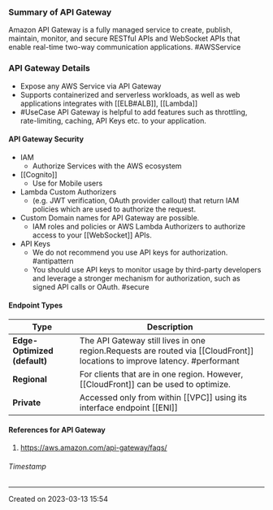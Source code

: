 ### Summary of API Gateway
Amazon API Gateway is a fully managed service to create, publish, maintain, monitor, and secure  RESTful APIs and WebSocket APIs that enable real-time two-way communication applications. #AWSService  
### API Gateway Details
- Expose any AWS Service via API Gateway 
- Supports containerized and serverless workloads, as well as web applications integrates with [[ELB#ALB]], [[Lambda]]
- #UseCase API Gateway is helpful to add features such as throttling, rate-limiting, caching, API Keys etc. to your application.

#### API Gateway Security
-  IAM
	- Authorize Services with the AWS ecosystem
- [[Cognito]] 
	- Use for Mobile users
- Lambda Custom Authorizers 
	- (e.g. JWT verification, OAuth provider callout) that return IAM policies which are used to authorize the request.
- Custom Domain names for API Gateway are possible.
	- IAM roles and policies or AWS Lambda Authorizers to authorize access to your [[WebSocket]] APIs.
- API Keys
	- We do not recommend you use API keys for authorization. #antipattern 
	- You should use API keys to monitor usage by third-party developers and leverage a stronger mechanism for authorization, such as signed API calls or OAuth. #secure 

#### Endpoint Types

| Type                         | Description                                                                                                                |
| ---------------------------- | -------------------------------------------------------------------------------------------------------------------------- |
| **Edge-Optimized (default)** | The API Gateway still lives in one region.Requests are routed via [[CloudFront]] locations to improve latency. #performant |
| **Regional**                 | For clients that are in one region. However, [[CloudFront]] can be used to optimize.                                           |
| **Private**                  | Accessed only from within [[VPC]] using its interface  endpoint [[ENI]]                                                    |



#### References for API Gateway
1. https://aws.amazon.com/api-gateway/faqs/
###### Timestamp
---
Created on 2023-03-13 15:54